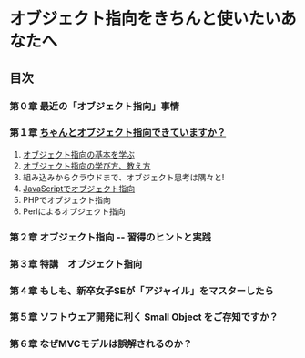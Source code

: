 # オブジェクト指向をきちんと使いたいあなたへ
## 目次
### 第０章 最近の「オブジェクト指向」事情
### 第１章 [ちゃんとオブジェクト指向できていますか？](01/)
1. [オブジェクト指向の基本を学ぶ](01/README.md)
2. [オブジェクト指向の学び方、教え方](01/README_1-2.md)
3. 組み込みからクラウドまで、オブジェクト思考は隅々と!
4. [JavaScriptでオブジェクト指向](README_1-4.md)
5. PHPでオブジェクト指向
6. Perlによるオブジェクト指向
### 第２章 オブジェクト指向 -- 習得のヒントと実践
### 第３章 特講　オブジェクト指向
### 第４章 もしも、新卒女子SEが「アジャイル」をマスターしたら
### 第５章 ソフトウェア開発に利く Small Object をご存知ですか？
### 第６章 なぜMVCモデルは誤解されるのか？
